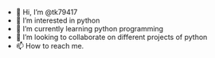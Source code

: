 - 👋 Hi, I’m @tk79417
- 👀 I’m interested in python
- 🌱 I’m currently learning python programming
- 💞️ I’m looking to collaborate on different projects of python
- 📫 How to reach me. 

<!---
tk79417/tk79417 is a ✨ special ✨ repository because its `README.md` (this file) appears on your GitHub profile.
You can click the Preview link to take a look at your changes.
--->
